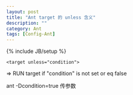 ```yaml
---
layout: post
title: "Ant target 的 unless 含义"
description: ""
category: Ant
tags: [Config-Ant]
---
```

{% include JB/setup %}

`<target unless="condition">`

=> RUN target if "condition" is not set or eq false

ant -Dcondition=true 传参数